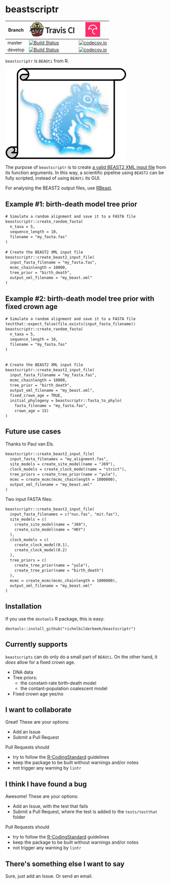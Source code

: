 # beastscriptr

Branch|[![Travis CI logo](TravisCI.png)](https://travis-ci.org)|[![Codecov logo](Codecov.png)](https://www.codecov.io)
---|---|---
master|[![Build Status](https://travis-ci.org/richelbilderbeek/beastscriptr.svg?branch=master)](https://travis-ci.org/richelbilderbeek/beastscriptr)|[![codecov.io](https://codecov.io/github/richelbilderbeek/beastscriptr/coverage.svg?branch=master)](https://codecov.io/github/richelbilderbeek/beastscriptr/branch/master)
develop|[![Build Status](https://travis-ci.org/richelbilderbeek/beastscriptr.svg?branch=develop)](https://travis-ci.org/richelbilderbeek/beastscriptr)|[![codecov.io](https://codecov.io/github/richelbilderbeek/beastscriptr/coverage.svg?branch=develop)](https://codecov.io/github/richelbilderbeek/beastscriptr/branch/develop)

`beastscriptr` is `BEAUti` from R.

![beastscriptr logo](beastscriptr_logo.png)

The purpose of `beastscriptr` is to create 
[a valid BEAST2 XML input file](inst/extdata/birth_death_0_20151005.xml)
from its function arguments. In this way, a scientific pipeline using 
`BEAST2` can be fully scripted, instead of using `BEAUti` its GUI.

For analysing the BEAST2 output files, use [RBeast](https://github.com/beast-dev/RBeast).

## Example #1: birth-death model tree prior  

```
# Simulate a random alignment and save it to a FASTA file
beastscriptr::create_random_fasta(
  n_taxa = 5,
  sequence_length = 10,
  filename = "my_fasta.fas"
)

# Create the BEAST2 XML input file
beastscriptr::create_beast2_input_file(
  input_fasta_filename = "my_fasta.fas",
  mcmc_chainlength = 10000,
  tree_prior = "birth_death",
  output_xml_filename = "my_beast.xml"
)
```

## Example #2: birth-death model tree prior with fixed crown age

```
# Simulate a random alignment and save it to a FASTA file
testthat::expect_false(file.exists(input_fasta_filename))
beastscriptr::create_random_fasta(
  n_taxa = 5,
  sequence_length = 10,
  filename = "my_fasta.fas"
)


# Create the BEAST2 XML input file
beastscriptr::create_beast2_input_file(
  input_fasta_filename = "my_fasta.fas",
  mcmc_chainlength = 10000,
  tree_prior = "birth_death",
  output_xml_filename = "my_beast.xml",
  fixed_crown_age = TRUE,
  initial_phylogeny = beastscriptr::fasta_to_phylo(
    fasta_filename = "my_fasta.fas",
    crown_age = 15)
)
```

## Future use cases

Thanks to Paul van Els.

```
beastscriptr::create_beast2_input_file(
  input_fasta_filenames = "my_alignment.fas",
  site_models = create_site_model(name = "J69"), 
  clock_models = create_clock_model(name = "strict"), 
  tree_priors = create_tree_prior(name = "yule"), 
  mcmc = create_mcmc(mcmc_chainlength = 1000000),
  output_xml_filename = "my_beast.xml"
)
```

Two input FASTA files:

```
beastscriptr::create_beast2_input_file(
  input_fasta_filenames = c("nuc.fas", "mit.fas"),
  site_models = c(
    create_site_model(name = "J69"), 
    create_site_model(name = "HKY")
  ),
  clock_models = c(
    create_clock_model(0.1), 
    create_clock_model(0.2)
  ),
  tree_priors = c(
    create_tree_prior(name = "yule"), 
    create_tree_prior(name = "birth_death")
  ),
  mcmc = create_mcmc(mcmc_chainlength = 1000000),
  output_xml_filename = "my_beast.xml"
)
```

## Installation

If you use the `devtools` R package, this is easy:

```
devtools::install_github("richelbilderbeek/beastscriptr")
```

## Currently supports

`beastscripts` can do only do a small part of `BEAUti`.
On the other hand, it *does* allow for a fixed crown age.

 * DNA data
 * Tree priors:
    * the constant-rate birth-death model
    * the contant-population coalescent model
 * Fixed crown age yes/no

## I want to collaborate

Great! These are your options:

 * Add an Issue
 * Submit a Pull Request

Pull Requests should
 * try to follow the [R-CodingStandard](https://github.com/richelbilderbeek/R-CodingStandard) guidelines
 * keep the package to be built without warnings and/or notes
 * not trigger any warning by `lintr`

## I think I have found a bug

Awesome! These are your options:

 * Add an Issue, with the test that fails
 * Submit a Pull Request, where the test is added to the `tests/testthat` folder

Pull Requests should
 * try to follow the [R-CodingStandard](https://github.com/richelbilderbeek/R-CodingStandard) guidelines
 * keep the package to be built without warnings and/or notes
 * not trigger any warning by `lintr`

## There's something else I want to say

Sure, just add an Issue. Or send an email.
